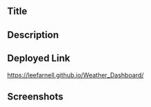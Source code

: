 ## Title

## Description

## Deployed Link

https://leefarnell.github.io/Weather_Dashboard/

## Screenshots
